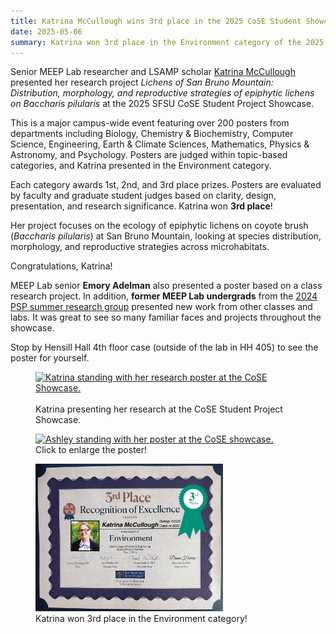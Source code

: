 ```yaml
---
title: Katrina McCullough wins 3rd place in the 2025 CoSE Student Showcase!
date: 2025-05-06
summary: Katrina won 3rd place in the Environment category of the 2025 CoSE Student Showcase!
---
```


Senior MEEP Lab researcher and LSAMP scholar [Katrina McCullough](../../../author/KatrinaMccullough/) presented her research project *Lichens of San Bruno Mountain: Distribution, morphology, and reproductive strategies of epiphytic lichens on Baccharis pilularis* at the 2025 SFSU CoSE Student Project Showcase.  

This is a major campus-wide event featuring over 200 posters from departments including Biology, Chemistry & Biochemistry, Computer Science, Engineering, Earth & Climate Sciences, Mathematics, Physics & Astronomy, and Psychology. 
Posters are judged within topic-based categories, and Katrina presented in the Environment category.

Each category awards 1st, 2nd, and 3rd place prizes. 
Posters are evaluated by faculty and graduate student judges based on clarity, design, presentation, and research significance. 
Katrina won **3rd place**!

Her project focuses on the ecology of epiphytic lichens on coyote brush (*Baccharis pilularis*) at San Bruno Mountain, looking at species distribution, morphology, and reproductive strategies across microhabitats.

Congratulations, Katrina!

MEEP Lab senior **Emory Adelman** also presented a poster based on a class research project. 
In addition, **former MEEP Lab undergrads** from the [2024 PSP summer research group](../../../post/2024-07-27-summer2024/) presented new work from other classes and labs. 
It was great to see so many familiar faces and projects throughout the showcase.

Stop by Hensill Hall 4th floor case (outside of the lab in HH 405) to see the poster for yourself.


<figure>
<a href="katrina_poster.jpg/"><img
src="katrina_poster.jpg" alt="Katrina standing with her research poster at the CoSE Showcase." style="width: 300px; "></a>
  <img src="" width="200">
  <figcaption>Katrina presenting her research at the CoSE Student Project Showcase.
</figcaption>
</figure>

<figure>
<a href="poster.png/"><img
src="poster.png" alt="Ashley standing with her poster at the CoSE showcase." style="width: 300px; "></a>
  <img src="" width="200">
  <figcaption>Click to enlarge the poster!
</figcaption>
</figure>

<figure>
<a href="katrina_certificate.png/"><img
src="katrina_certificate.png" alt="Katrina's 3rd place certificate." style="width: 300px; "></a>
  <img src="" width="200">
  <figcaption>Katrina won 3rd place in the Environment category!
</figcaption>
</figure>
